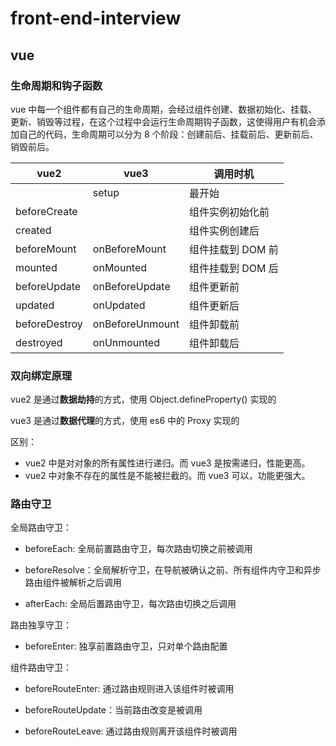 # front-end-interview

## vue

### 生命周期和钩子函数

vue 中每一个组件都有自己的生命周期，会经过组件创建、数据初始化、挂载、更新、销毁等过程，在这个过程中会运行生命周期钩子函数，这使得用户有机会添加自己的代码，生命周期可以分为 8 个阶段：创建前后、挂载前后、更新前后、销毁前后。

| vue2          | vue3            | 调用时机          |
| ------------- | --------------- | ----------------- |
|               | setup           | 最开始            |
| beforeCreate  |                 | 组件实例初始化前  |
| created       |                 | 组件实例创建后    |
| beforeMount   | onBeforeMount   | 组件挂载到 DOM 前 |
| mounted       | onMounted       | 组件挂载到 DOM 后 |
| beforeUpdate  | onBeforeUpdate  | 组件更新前        |
| updated       | onUpdated       | 组件更新后        |
| beforeDestroy | onBeforeUnmount | 组件卸载前        |
| destroyed     | onUnmounted     | 组件卸载后        |

### 双向绑定原理

vue2 是通过**数据劫持**的方式，使用 Object.defineProperty() 实现的

vue3 是通过**数据代理**的方式，使用 es6 中的 Proxy 实现的

区别：

- vue2 中是对对象的所有属性进行递归。而 vue3 是按需递归，性能更高。
- vue2 中对象不存在的属性是不能被拦截的。而 vue3 可以，功能更强大。

### 路由守卫

全局路由守卫：

- beforeEach: 全局前置路由守卫，每次路由切换之前被调用

- beforeResolve：全局解析守卫，在导航被确认之前、所有组件内守卫和异步路由组件被解析之后调用

- afterEach: 全局后置路由守卫，每次路由切换之后调用

路由独享守卫：

- beforeEnter: 独享前置路由守卫，只对单个路由配置

组件路由守卫：

- beforeRouteEnter: 通过路由规则进入该组件时被调用

- beforeRouteUpdate：当前路由改变是被调用

- beforeRouteLeave: 通过路由规则离开该组件时被调用

